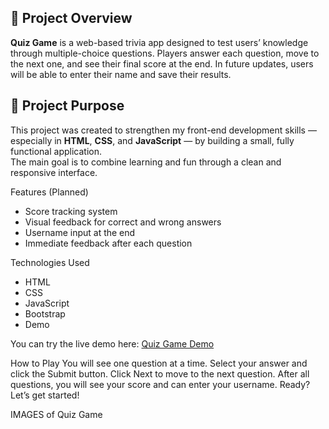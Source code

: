 ## 🧠 Project Overview
**Quiz Game** is a web-based trivia app designed to test users’ knowledge through multiple-choice questions. Players answer each question, move to the next one, and see their final score at the end. In future updates, users will be able to enter their name and save their results.

## 🎯 Project Purpose
This project was created to strengthen my front-end development skills — especially in **HTML**, **CSS**, and **JavaScript** — by building a small, fully functional application.  
The main goal is to combine learning and fun through a clean and responsive interface.

Features (Planned)
- Score tracking system
- Visual feedback for correct and wrong answers
- Username input at the end
- Immediate feedback after each question


Technologies Used
- HTML
- CSS
- JavaScript
- Bootstrap
- Demo

You can try the live demo here: [Quiz Game Demo](https://pdennise.github.io/quiz-game/)


How to Play
You will see one question at a time.
Select your answer and click the Submit button.
Click Next to move to the next question.
After all questions, you will see your score and can enter your username.
Ready? Let’s get started!

IMAGES of Quiz Game
